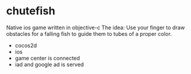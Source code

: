 # chutefish
Native ios game written in objective-c
The idea: Use your finger to draw obstacles for a falling fish to guide them to tubes of a proper color.

- cocos2d
- ios
- game center is connected
- iad and google ad is served

